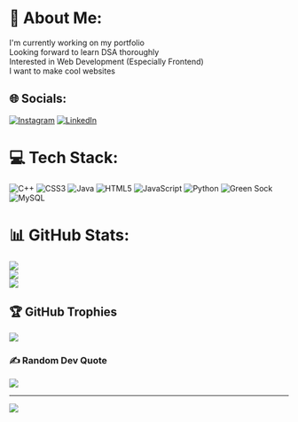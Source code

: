 # 💫 About Me:
I'm currently working on my portfolio<br>Looking forward to learn DSA thoroughly<br>Interested in Web Development (Especially Frontend)<br>I want to make cool websites<br>


## 🌐 Socials:
[![Instagram](https://img.shields.io/badge/Instagram-%23E4405F.svg?logo=Instagram&logoColor=white)](https://instagram.com/frozenfalcon95) [![LinkedIn](https://img.shields.io/badge/LinkedIn-%230077B5.svg?logo=linkedin&logoColor=white)](https://www.linkedin.com/in/ajinkya-chavan-291b4228b/) 

# 💻 Tech Stack:
![C++](https://img.shields.io/badge/c++-%2300599C.svg?style=for-the-badge&logo=c%2B%2B&logoColor=white) ![CSS3](https://img.shields.io/badge/css3-%231572B6.svg?style=for-the-badge&logo=css3&logoColor=white) ![Java](https://img.shields.io/badge/java-%23ED8B00.svg?style=for-the-badge&logo=openjdk&logoColor=white) ![HTML5](https://img.shields.io/badge/html5-%23E34F26.svg?style=for-the-badge&logo=html5&logoColor=white) ![JavaScript](https://img.shields.io/badge/javascript-%23323330.svg?style=for-the-badge&logo=javascript&logoColor=%23F7DF1E) ![Python](https://img.shields.io/badge/python-3670A0?style=for-the-badge&logo=python&logoColor=ffdd54) ![Green Sock](https://img.shields.io/badge/green%20sock-88CE02?style=for-the-badge&logo=greensock&logoColor=white) ![MySQL](https://img.shields.io/badge/mysql-4479A1.svg?style=for-the-badge&logo=mysql&logoColor=white)
# 📊 GitHub Stats:
![](https://github-readme-stats.vercel.app/api?username=FrozenFalcon-Byte&theme=dark&hide_border=false&include_all_commits=false&count_private=true)<br/>
![](https://github-readme-streak-stats.herokuapp.com/?user=FrozenFalcon-Byte&theme=dark&hide_border=false)<br/>
![](https://github-readme-stats.vercel.app/api/top-langs/?username=FrozenFalcon-Byte&theme=dark&hide_border=false&include_all_commits=false&count_private=true&layout=compact)

## 🏆 GitHub Trophies
![](https://github-profile-trophy.vercel.app/?username=FrozenFalcon-Byte&theme=radical&no-frame=true&no-bg=false&margin-w=4)

### ✍️ Random Dev Quote
![](https://quotes-github-readme.vercel.app/api?type=horizontal&theme=radical)

---
[![](https://visitcount.itsvg.in/api?id=FrozenFalcon-Byte&icon=2&color=1)](https://visitcount.itsvg.in)

<!-- Proudly created with GPRM ( https://gprm.itsvg.in ) -->
